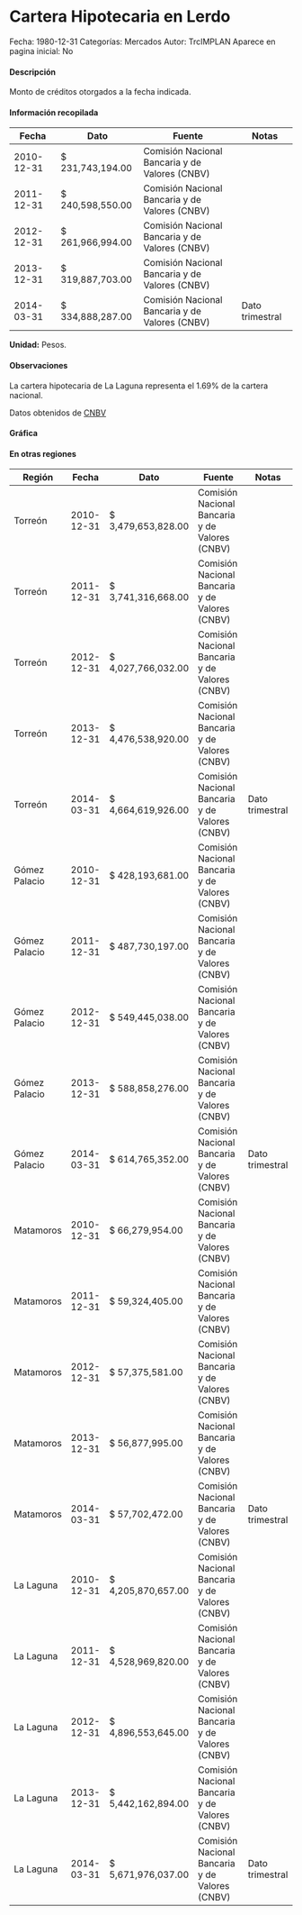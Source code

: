 Cartera Hipotecaria en Lerdo
=====

Fecha: 1980-12-31
Categorías: Mercados
Autor: TrcIMPLAN
Aparece en pagina inicial: No

#### Descripción

Monto de créditos otorgados a la fecha indicada.

#### Información recopilada

<table class="table table-hover table-bordered matriz">
<thead>
<tr>
<th>Fecha</th>
<th>Dato</th>
<th>Fuente</th>
<th>Notas</th>
</tr>
</thead>
<tbody>
<tr>
<td>2010-12-31</td>
<td class="derecha">$ 231,743,194.00</td>
<td>Comisión Nacional Bancaria y de Valores (CNBV)</td>
<td></td>
</tr>
<tr>
<td>2011-12-31</td>
<td class="derecha">$ 240,598,550.00</td>
<td>Comisión Nacional Bancaria y de Valores (CNBV)</td>
<td></td>
</tr>
<tr>
<td>2012-12-31</td>
<td class="derecha">$ 261,966,994.00</td>
<td>Comisión Nacional Bancaria y de Valores (CNBV)</td>
<td></td>
</tr>
<tr>
<td>2013-12-31</td>
<td class="derecha">$ 319,887,703.00</td>
<td>Comisión Nacional Bancaria y de Valores (CNBV)</td>
<td></td>
</tr>
<tr>
<td>2014-03-31</td>
<td class="derecha">$ 334,888,287.00</td>
<td>Comisión Nacional Bancaria y de Valores (CNBV)</td>
<td>Dato trimestral</td>
</tr>
</tbody>
</table>

<b>Unidad:</b> Pesos.

#### Observaciones

La cartera hipotecaria de La Laguna representa el 1.69% de la cartera nacional. 

Datos obtenidos de [CNBV](http://portafoliodeinformacion.cnbv.gob.mx/bm1/Paginas/carteravivienda.aspx)

#### Gráfica

<div id="Morristkasdjsw" class="grafica"></div>
<script>
new Morris.Line({
element: 'Morristkasdjsw',
data: [{ fecha: '2010-12-31', dato: 231743194.00 },{ fecha: '2011-12-31', dato: 240598550.00 },{ fecha: '2012-12-31', dato: 261966994.00 },{ fecha: '2013-12-31', dato: 319887703.00 },{ fecha: '2014-03-31', dato: 334888287.00 }],
xkey: 'fecha',
ykeys: ['dato'],
labels: ['Dato'],
lineColors: ['#FF5B02'],
xLabelFormat: function(d) { return d.getDate()+'/'+(d.getMonth()+1)+'/'+d.getFullYear(); },
dateFormat: function(ts) { var d = new Date(ts); return d.getDate() + '/' + (d.getMonth() + 1) + '/' + d.getFullYear(); }
});
</script>

#### En otras regiones

<table class="table table-hover table-bordered matriz">
<thead>
<tr>
<th>Región</th>
<th>Fecha</th>
<th>Dato</th>
<th>Fuente</th>
<th>Notas</th>
</tr>
</thead>
<tbody>
<tr>
<td>Torreón</td>
<td>2010-12-31</td>
<td class="derecha">$ 3,479,653,828.00</td>
<td>Comisión Nacional Bancaria y de Valores (CNBV)</td>
<td></td>
</tr>
<tr>
<td>Torreón</td>
<td>2011-12-31</td>
<td class="derecha">$ 3,741,316,668.00</td>
<td>Comisión Nacional Bancaria y de Valores (CNBV)</td>
<td></td>
</tr>
<tr>
<td>Torreón</td>
<td>2012-12-31</td>
<td class="derecha">$ 4,027,766,032.00</td>
<td>Comisión Nacional Bancaria y de Valores (CNBV)</td>
<td></td>
</tr>
<tr>
<td>Torreón</td>
<td>2013-12-31</td>
<td class="derecha">$ 4,476,538,920.00</td>
<td>Comisión Nacional Bancaria y de Valores (CNBV)</td>
<td></td>
</tr>
<tr>
<td>Torreón</td>
<td>2014-03-31</td>
<td class="derecha">$ 4,664,619,926.00</td>
<td>Comisión Nacional Bancaria y de Valores (CNBV)</td>
<td>Dato trimestral</td>
</tr>
<tr>
<td>Gómez Palacio</td>
<td>2010-12-31</td>
<td class="derecha">$ 428,193,681.00</td>
<td>Comisión Nacional Bancaria y de Valores (CNBV)</td>
<td></td>
</tr>
<tr>
<td>Gómez Palacio</td>
<td>2011-12-31</td>
<td class="derecha">$ 487,730,197.00</td>
<td>Comisión Nacional Bancaria y de Valores (CNBV)</td>
<td></td>
</tr>
<tr>
<td>Gómez Palacio</td>
<td>2012-12-31</td>
<td class="derecha">$ 549,445,038.00</td>
<td>Comisión Nacional Bancaria y de Valores (CNBV)</td>
<td></td>
</tr>
<tr>
<td>Gómez Palacio</td>
<td>2013-12-31</td>
<td class="derecha">$ 588,858,276.00</td>
<td>Comisión Nacional Bancaria y de Valores (CNBV)</td>
<td></td>
</tr>
<tr>
<td>Gómez Palacio</td>
<td>2014-03-31</td>
<td class="derecha">$ 614,765,352.00</td>
<td>Comisión Nacional Bancaria y de Valores (CNBV)</td>
<td>Dato trimestral</td>
</tr>
<tr>
<td>Matamoros</td>
<td>2010-12-31</td>
<td class="derecha">$ 66,279,954.00</td>
<td>Comisión Nacional Bancaria y de Valores (CNBV)</td>
<td></td>
</tr>
<tr>
<td>Matamoros</td>
<td>2011-12-31</td>
<td class="derecha">$ 59,324,405.00</td>
<td>Comisión Nacional Bancaria y de Valores (CNBV)</td>
<td></td>
</tr>
<tr>
<td>Matamoros</td>
<td>2012-12-31</td>
<td class="derecha">$ 57,375,581.00</td>
<td>Comisión Nacional Bancaria y de Valores (CNBV)</td>
<td></td>
</tr>
<tr>
<td>Matamoros</td>
<td>2013-12-31</td>
<td class="derecha">$ 56,877,995.00</td>
<td>Comisión Nacional Bancaria y de Valores (CNBV)</td>
<td></td>
</tr>
<tr>
<td>Matamoros</td>
<td>2014-03-31</td>
<td class="derecha">$ 57,702,472.00</td>
<td>Comisión Nacional Bancaria y de Valores (CNBV)</td>
<td>Dato trimestral</td>
</tr>
<tr>
<td>La Laguna</td>
<td>2010-12-31</td>
<td class="derecha">$ 4,205,870,657.00</td>
<td>Comisión Nacional Bancaria y de Valores (CNBV)</td>
<td></td>
</tr>
<tr>
<td>La Laguna</td>
<td>2011-12-31</td>
<td class="derecha">$ 4,528,969,820.00</td>
<td>Comisión Nacional Bancaria y de Valores (CNBV)</td>
<td></td>
</tr>
<tr>
<td>La Laguna</td>
<td>2012-12-31</td>
<td class="derecha">$ 4,896,553,645.00</td>
<td>Comisión Nacional Bancaria y de Valores (CNBV)</td>
<td></td>
</tr>
<tr>
<td>La Laguna</td>
<td>2013-12-31</td>
<td class="derecha">$ 5,442,162,894.00</td>
<td>Comisión Nacional Bancaria y de Valores (CNBV)</td>
<td></td>
</tr>
<tr>
<td>La Laguna</td>
<td>2014-03-31</td>
<td class="derecha">$ 5,671,976,037.00</td>
<td>Comisión Nacional Bancaria y de Valores (CNBV)</td>
<td>Dato trimestral</td>
</tr>
</tbody>
</table>

